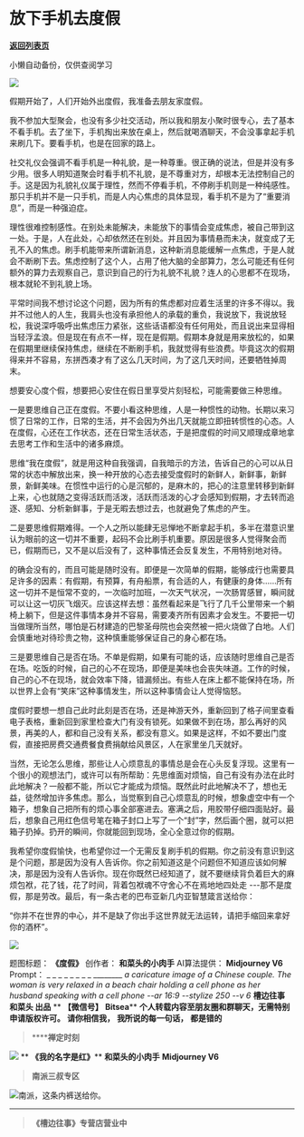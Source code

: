 # 放下手机去度假

[**返回列表页**](/gzh/槽边往事)

小懒自动备份，仅供查阅学习

![](https://mmbiz.qpic.cn/mmbiz_jpg/Ia6gU9JNtkrqY1uuyE8roicJYOrtrXBm9BeevnyHNun12TAHeI9qeMVGwzxnU8hFjnYUr3SsB4kBvpIGVhzD23w/640?wx_fmt=jpeg&from;=appmsg)

假期开始了，人们开始外出度假，我准备去朋友家度假。  

我不参加大型聚会，也没有多少社交活动，所以我和朋友小聚时很专心，去了基本不看手机。去了坐下，手机掏出来放在桌上，然后就喝酒聊天，不会没事拿起手机来刷几下。要看手机，也是在回家的路上。  

社交礼仪会强调不看手机是一种礼貌，是一种尊重。很正确的说法，但是并没有多少用。很多人明知道聚会时看手机不礼貌，是不尊重对方，却根本无法控制自己的手。这是因为礼貌礼仪属于理性，然而不停看手机，不停刷手机则是一种纯感性。那只手机并不是一只手机，而是人内心焦虑的具体显现，看手机不是为了“重要消息”，而是一种强迫症。  

理性很难控制感性。在别处未能解决，未能放下的事情会变成焦虑，被自己带到这一处。于是，人在此处，心却依然还在别处。并且因为事情悬而未决，就变成了无孔不入的焦虑。刷手机能带来所谓新消息，这种新消息能缓解一点焦虑，于是人就会不断刷下去。焦虑控制了这个人，占用了他大脑的全部算力，怎么可能还有任何额外的算力去观察自己，意识到自己的行为礼貌不礼貌？连人的心思都不在现场，根本就轮不到礼貌上场。  

平常时间我不想讨论这个问题，因为所有的焦虑都对应着生活里的许多不得以。我并不过他人的人生，我肩头也没有承担他人的承载的重负，我说放下，我说放轻松，我说深呼吸呼出焦虑压力紧张，这些话语都没有任何用处，而且说出来显得相当轻浮孟浪。但是现在有点不一样，现在是假期。假期本身就是用来放松的，如果在假期里继续保持焦虑，继续在不断刷手机，我就觉得有些浪费。毕竟这次的假期得来并不容易，东拼西凑才有了这么几天时间，为了这几天时间，还要牺牲掉周末。

想要安心度个假，想要把心安住在假日里享受片刻轻松，可能需要做三种思维。

一是要思维自己正在度假。不要小看这种思维，人是一种惯性的动物。长期以来习惯了日常的工作，日常的生活，并不会因为外出几天就能立即扭转惯性的心态。人在度假，心还在工作状态，还在日常生活状态，于是把度假的时间又顺理成章地拿去思考工作和生活中的诸多麻烦。

思维“我在度假”，就是用这种自我强调，自我暗示的方法，告诉自己的心可以从日常的状态中解放出来，换一种开放的心态去接受度假时的新鲜人，新鲜事，新鲜景，新鲜美味。在惯性中运行的心是沉郁的，是麻木的，把心的注意里转移到新鲜上来，心也就随之变得活跃而活泼，活跃而活泼的心才会感知到假期，才去转而追逐、感知、分析新鲜事，于是无暇去想过去，也就避免了焦虑的产生。

二是要思维假期难得。一个人之所以能肆无忌惮地不断拿起手机，多半在潜意识里认为眼前的这一切并不重要，起码不会比刷手机重要。原因是很多人觉得聚会而已，假期而已，又不是以后没有了，这种事情还会反复发生，不用特别地对待。

的确会没有的，而且可能是随时没有。即便是一次简单的假期，能够成行也需要具足许多的因素：有假期，有预算，有舟船票，有合适的人，有健康的身体......所有这一切并不是恒常不变的，一次临时加班，一次天气状况，一次肠胃感冒，瞬间就可以让这一切灰飞烟灭。应该这样去想：虽然看起来是飞行了几千公里带来一个躺椅上躺下，但是这件事情本身并不容易，需要凑齐所有因素才会发生。不要把一切当做理所当然，哪怕是石材建造的巴黎圣母院也会突然被一把火烧做了白地。人们会慎重地对待珍贵之物，这种慎重能够保证自己的身心都在场。

三是要思维自己是否在场。不单是假期，如果有可能的话，应该随时思维自己是否在场。吃饭的时候，自己的心不在现场，即便是美味也会丧失味道。工作的时候，自己的心不在现场，就会效率下降，错漏频出。有些人在床上都不能保持在场，所以世界上会有“笑床”这种事情发生，所以这种事情会让人觉得恼怒。

度假时要想一想自己此时此刻是否在场，还是神游天外，重新回到了格子间里查看电子表格，重新回到家里检查大门有没有锁死。如果做不到在场，那么再好的风景，再美的人，都和自己没有关系，都没有意义。如果是这样，不如不要出门度假，直接把房费交通费餐食费捐献给风景区，人在家里坐几天就好。

当然，无论怎么思维，那些让人心烦意乱的事情总是会在心头反复浮现。这里有一个很小的观想法门，或许可以有所帮助：先思维面对烦恼，自己有没有办法在此时此地解决？一般都不能，所以它才能成为烦恼。既然此时此地解决不了，想也无益，徒然增加许多焦虑。那么，当觉察到自己心烦意乱的时候，想象虚空中有一个箱子，想象自己把所有的烦心事全部塞进去。塞满之后，用胶带仔细四面贴好。最后，想象自己用红色信号笔在箱子封口上写了一个“封”字，然后画个圈，就可以把箱子扔掉。扔开的瞬间，你就能回到现场，全心全意过你的假期。

我希望你度假愉快，也希望你过一个无需反复刷手机的假期。你之前没有意识到这是个问题，那是因为没有人告诉你。你之前知道这是个问题但不知道应该如何解决，那是因为没有人告诉你。现在你既然已经知道了，就不要继续背负着巨大的麻烦包袱，花了钱，花了时间，背着包袱魂不守舍心不在焉地地四处走
---那不是度假，那是劳改。最后，有一条古老的巴布亚新几内亚智慧箴言送给你：

“你并不在世界的中心，并不是缺了你出手这世界就无法运转，请把手缩回来拿好你的酒杯”。

![](https://mmbiz.qpic.cn/mmbiz_jpg/Ia6gU9JNtkrqY1uuyE8roicJYOrtrXBm94qwj0mVT697mNibTQo5VBTic2tCjibsYaTIiaCSthoiavNYpDxeE0KDdwicg/640?wx_fmt=jpeg&from;=appmsg)

题图标题： **《度假》** 创作者： **和菜头的小肉手** AI算法提供： **Midjourney V6** Prompt： _ _ _ _ _ _
_ _ ________ _a caricature image of a Chinese couple. The woman is very
relaxed in a beach chair holding a cell phone as her husband speaking with a
cell phone --ar 16:9 --stylize 250 _\--v 6__ **槽边往事** **和菜头 出品** ** **【微信号】**
**Bitsea**** **个人转载内容至朋友圈和群聊天，无需特别申请版权许可。** **请你相信我，** **我所说的每一句话，** **都是错的**

>  ******禅定时刻**

![](https://mmbiz.qpic.cn/mmbiz_jpg/Ia6gU9JNtkrqY1uuyE8roicJYOrtrXBm9NasCRcumCLRymzJpf6MCGnpIPSORfkeicS3QeGhLp7kibe8NIYU7M7ng/640?wx_fmt=jpeg&from;=appmsg)
** **《我的名字是红》**** **和菜头的小肉手** **Midjourney V6**

>  **南派三叔专区**

![](https://mmbiz.qpic.cn/mmbiz_jpg/Ia6gU9JNtkrqY1uuyE8roicJYOrtrXBm9FmyoP13iaLFCy7N41bMdLqw0ALPGftBFn2jMia9yibDmpicZIKp936asKg/640?wx_fmt=jpeg&from;=appmsg)南派，这条内裤送给你。
****

>  **《槽边往事》专营店营业中**

  

  

